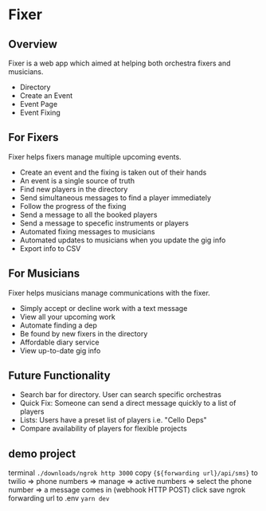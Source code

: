 # Fixer

## Overview
Fixer is a web app which aimed at helping both orchestra fixers and musicians. 

* Directory
* Create an Event
* Event Page
* Event Fixing

## For Fixers
Fixer helps fixers manage multiple upcoming events. 

* Create an event and the fixing is taken out of their hands
* An event is a single source of truth
* Find new players in the directory
* Send simultaneous messages to find a player immediately
* Follow the progress of the fixing
* Send a message to all the booked players
* Send a message to specefic instruments or players
* Automated fixing messages to musicians
* Automated updates to musicians when you update the gig info
* Export info to CSV

## For Musicians
Fixer helps musicians manage communications with the fixer.

* Simply accept or decline work with a text message
* View all your upcoming work
* Automate finding a dep
* Be found by new fixers in the directory
* Affordable diary service
* View up-to-date gig info 

## Future Functionality
* Search bar for directory. User can search specific orchestras
* Quick Fix: Someone can send a direct message quickly to a list of players
* Lists: Users have a preset list of players i.e. "Cello Deps"
* Compare availability of players for flexible projects

## demo project
terminal `./downloads/ngrok http 3000`
copy `{${forwarding url}/api/sms}` to twilio => phone numbers => manage => active numbers => select the phone number => a message comes in (webhook HTTP POST)
click save
ngrok forwarding url to .env
`yarn dev`

